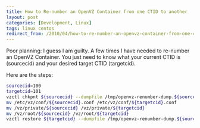```yaml
---
title: How to Re-number an OpenVZ Container from one CTID to another
layout: post
categories: [Development, Linux]
tags: linux centos
redirect_from: /2010/04/how-to-re-number-an-openvz-container-from-one-ctid-to-another
---
```


Poor planning: I guess I am guilty. A few times I have needed to re-number an OpenVZ Container. You just need to know what your current CTID is (sourcecid) and your desired target CTID (targetcid).
<!--more-->

Here are the steps:

```bash
sourcecid=100
targetcid=101
vzctl chkpnt ${sourcecid} --dumpfile /tmp/openvz-renumber-dump.${sourcecid}
mv /etc/vz/conf/${sourcecid}.conf /etc/vz/conf/${targetcid}.conf
mv /vz/private/${sourcecid} /vz/private/${targetcid}
mv /vz/root/${sourcecid} /vz/root/${targetcid}
vzctl restore ${targetcid} --dumpfile /tmp/openvz-renumber-dump.${sourcecid}
```
